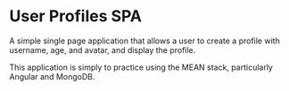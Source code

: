 # User Profiles SPA

A simple single page application that allows a user to create a profile with username, age, and avatar, and display the profile.

This application is simply to practice using the MEAN stack, particularly Angular and MongoDB.